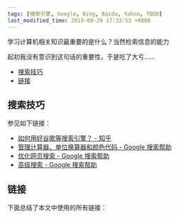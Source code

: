 ```yaml
---
tags: [搜索引擎, Google, Bing, Baidu, Yahoo, TODO]
last_modified_time: 2019-09-29 17:33:53 +0800
---
```


学习计算机相关知识最重要的是什么？当然检索信息的能力

起初我没有意识到这句话的重要性，于是吃了大亏……

<p id="markdown-toc"></p>
<!-- vim-markdown-toc GFM -->

* [搜索技巧](#搜索技巧)
* [链接](#链接)

<!-- vim-markdown-toc -->

## 搜索技巧

参见如下链接：

* [如何用好谷歌等搜索引擎？ - 知乎](https://www.zhihu.com/question/20161362)
* [管理计算器、单位换算器和颜色代码 - Google 搜索帮助](https://support.google.com/websearch/answer/3284611?hl=zh-Hans&ref_topic=3081620)
* [优化网页搜索 - Google 搜索帮助](https://support.google.com/websearch/answer/2466433?hl=zh-Hans&ref_topic=3081620)
* [高级搜索 - Google 搜索帮助](https://support.google.com/websearch/answer/35890?hl=zh-Hans&ref_topic=3081620)

## 链接
下面总结了本文中使用的所有链接：

<!-- link start -->

<!-- link end -->
